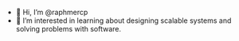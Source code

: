 - 👋 Hi, I’m @raphmercp
- 👀 I’m interested in learning about designing scalable systems and solving problems with software.


<!---
raphmercp/raphmercp is a ✨ special ✨ repository because its `README.md` (this file) appears on your GitHub profile.
You can click the Preview link to take a look at your changes.
--->
